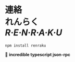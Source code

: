 
# 連絡 <br/> れんらく <br/> ***R·E·N·R·A·K·U***

`npm install renraku`

🔆 **incredible typescript json-rpc**  


